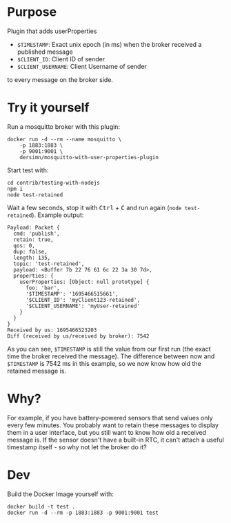 # Purpose

Plugin that adds userProperties

- `$TIMESTAMP`: Exact unix epoch (in ms) when the broker received a published message
- `$CLIENT_ID`: Client ID of sender
- `$CLIENT_USERNAME`: Client Username of sender

to every message on the broker side.

# Try it yourself

Run a mosquitto broker with this plugin:

    docker run -d --rm --name mosquitto \
        -p 1883:1883 \
        -p 9001:9001 \
        dersimn/mosquitto-with-user-properties-plugin

Start test with:

    cd contrib/testing-with-nodejs
    npm i
    node test-retained

Wait a few seconds, stop it with <kbd>Ctrl</kbd> + <kbd>C</kbd> and run again (`node test-retained`). Example output:

```
Payload: Packet {
  cmd: 'publish',
  retain: true,
  qos: 0,
  dup: false,
  length: 135,
  topic: 'test-retained',
  payload: <Buffer 7b 22 76 61 6c 22 3a 30 7d>,
  properties: {
    userProperties: [Object: null prototype] {
      foo: 'bar',
      '$TIMESTAMP': '1695466515661',
      '$CLIENT_ID': 'myClient123-retained',
      '$CLIENT_USERNAME': 'myUser-retained'
    }
  }
}
Received by us: 1695466523203
Diff (received by us/received by broker): 7542
```

As you can see, `$TIMESTAMP` is still the value from our first run (the exact time the broker received the message). The difference between now and `$TIMESTAMP` is 7542 ms in this example, so we now know how old the retained message is.

# Why?

For example, if you have battery-powered sensors that send values only every few minutes. You probably want to retain these messages to display them in a user interface, but you still want to know how old a received message is. If the sensor doesn't have a built-in RTC, it can't attach a useful timestamp itself - so why not let the broker do it?

# Dev

Build the Docker Image yourself with:

    docker build -t test .
    docker run -d --rm -p 1883:1883 -p 9001:9001 test
